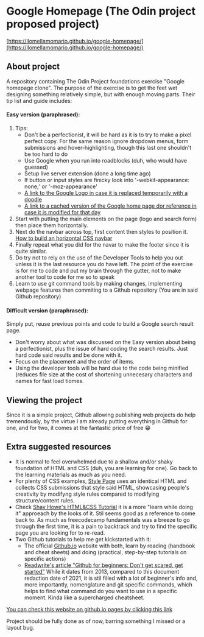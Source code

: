 # Google Homepage (The Odin project proposed project)  
[https://llomellamomario.github.io/google-homepage/](https://llomellamomario.github.io/google-homepage/)
## About project  
A repository containing The Odin Project foundations exercise "Google homepage clone". The purpose of the exercise is to get the feet wet designing something relatively simple, but with enough moving parts. Their tip list and guide includes:  
#### Easy version (paraphrased):
1. Tips:
	* Don't be a perfectionist, it will be hard as it is to try to make a pixel perfect copy. For the same reason ignore dropdown menus, form submissions and hover-highlighting, though this last one shouldn't be too hard to do
	* Use Google when you run into roadblocks (duh, who would have guessed)
	* Setup live server extension (done a long time ago)
	* If button or input styles are finicky look into '-webkit-appearance: none;' or '-moz-appearance'
	* [A link to the Google Logo in case it is replaced temporarily with a doodle](https://www.google.com/images/branding/googlelogo/1x/googlelogo_color_272x92dp.png)
	* [A link to a cached version of the Google home page dor reference in case it is modified for that day](https://web.archive.org/web/20191130234759/https://www.google.com/)
1. Start with putting the main elements on the page (logo and search form) then place them horizontally.
1. Next do the navbar across top, first content then styles to position it. [How to build an horizontal CSS navbar](http://www.w3schools.com/css/css_navbar.asp)
1. Finally repeat what you did for the navar to make the footer since it is quite similar.
1. Do try not to rely on the use of the Developer Tools to help you out unless it is the last resource you do have left. The point of the exercise is for me to code and put my brain through the gutter, not to make another tool to code for me so to speak
1. Learn to use git command tools by making changes, implementing webpage features then commiting to a Github repository (You are in said Github repository)  
#### Difficult version (paraphrased):
Simply put, reuse previous points and code to build a Google search result page.
* Don't worry about what was discussed on the Easy version about being a perfectionist, plus the issue of hard coding the search results. Just hard code said results and be done with it.
* Focus on the placement and the order of items.
* Using the developer tools will be hard due to the code being minified (reduces file size at the cost of shortening unnecesary characters and names for fast load tiomes.  
## Viewing the project

Since it is a simple project, Github allowing publishing web projects do help tremendously, by the virtue I am already putting everything in Github for one, and for two, it comes at the fantastic price of free :grin:  
## Extra suggested resources

* It is normal to feel overwhelmed due to a shallow and/or shaky foundation of HTML and CSS (duh, you are learning for one). Go back to the learning materials as much as you need.
* For plenty of CSS examples, [Style Page](https://stylestage.dev/) uses an identical HTML and collects CSS submissions that style said HTML, showcasing people's creativity by modifyng style rules compared to modifying structure/content rules.
* Check [Shay Howe's HTML&CSS Tutorial](https://learn.shayhowe.com/html-css/building-your-first-web-page/) it is a more "learn while doing it" approeach by the looks of it. Stil seems good as a reference to come back to. As much as freecodecamp fundamentals was a breeze to go through the first time, it is a pain to backtrack and try to find the specific page you are looking for to re-read.
* Two Github tutorials to help me get kickstarted with it:
	* The official [Github.io](https://try.github.io) website with both, learn by reading (handbook and cheat sheets) and doing (practical, step-by-step tutorials on specific actions)
	* [Readwrite's article "Github for beginners: Don't get scared, get started"](https://readwrite.com/2013/09/30/understanding-github-a-journey-for-beginners-part-1/) While it dates from 2013, compared to this document redaction date of 2021, it is stil filled with a lot of beginner's info and, more importantly, nomenglature and git specific commands, which helps to find what command do you want to use in a specific moment. Kinda like a supercharged cheatsheet.

[You can check this website on github.io pages by clicking this link](https://llomellamomario.github.io/google-homepage/)

Project should be fully done as of now, barring something I missed or a layout bug.
